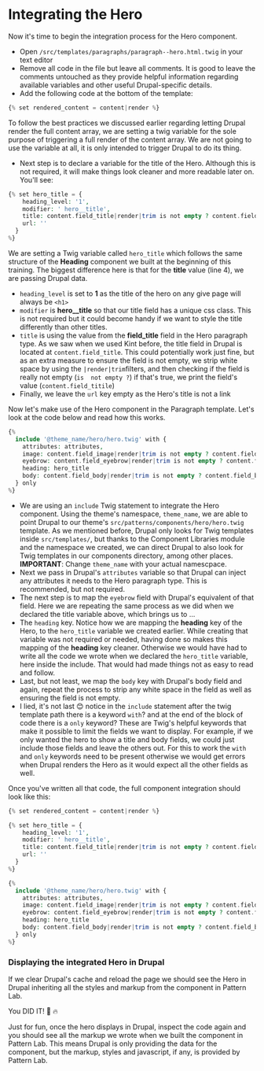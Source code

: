 # Integrating the Hero

Now it's time to begin the integration process for the Hero component.

* Open `/src/templates/paragraphs/paragraph--hero.html.twig` in your text editor
* Remove all code in the file but leave all comments. It is good to leave the comments untouched as they provide helpful information regarding available variables and other useful Drupal-specific details.
* Add the following code at the bottom of the template:

```php
{% set rendered_content = content|render %}
```

To follow the best practices we discussed earlier regarding letting Drupal render the full content array, we are setting a twig variable for the sole purpose of triggering a full render of the content array.  We are not going to use the variable at all, it is only intended to trigger Drupal to do its thing.

* Next step is to declare a variable for the title of the Hero. Although this is not required, it will make things look cleaner and more readable later on.  You'll see:

```php
{% set hero_title = {
    heading_level: '1',
    modifier: ' hero__title',
    title: content.field_title|render|trim is not empty ? content.field_title,
    url: ''
  }
%}
```

We are setting a Twig variable called `hero_title` which follows the same structure of the **Heading** component we built at the beginning of this training.  The biggest difference here is that for the **title** value \(line 4\), we are passing Drupal data.  

* `heading_level` is set to **1** as the title of the hero on any give page will always be `<h1>` 
* `modifier`  is **hero\_\_title** so that our title field  has a unique css class.  This is not required but it could become handy if we want to style the title differently than other titles.
*  `title`  is using the value from  the  **field\_title** field in the Hero paragraph type.  As we  saw  when we  used  Kint before, the  title  field in Drupal  is located  at `content.field_title`. This could potentially work just fine, but as an extra measure to ensure the field is not empty, we  strip white space by using the `|render|trim`filters, and then checking if the field is really not empty \(`is  not empty ?`\)   if that's true, we print the field's value \(`content.field_titile`\)
* Finally, we leave the `url` key empty as the Hero's title is not a link

 Now let's make use of the Hero component in the Paragraph template.  Let's look at the code below and read how this works. 

```php
{%
  include '@theme_name/hero/hero.twig' with {
    attributes: attributes,
    image: content.field_image|render|trim is not empty ? content.field_image,
    eyebrow: content.field_eyebrow|render|trim is not empty ? content.field_eyebrow,
    heading: hero_title
    body: content.field_body|render|trim is not empty ? content.field_body
  } only
%}
```

* We are using an `include` Twig statement to integrate the Hero component. Using  the  theme's namespace, `theme_name`, we are able to point  Drupal to our  theme's `src/patterns/components/hero/hero.twig`  template.  As  we mentioned before, Drupal only looks for Twig templates inside  `src/templates/`, but thanks to the  Component Libraries module and the namespace we created, we can  direct Drupal to also look for Twig templates in our components  directory, among other places. **IMPORTANT**:  Change `theme_name` with your actual namescpace.
* Next we pass in Drupal's `attributes` variable so that Drupal  can inject any attributes it needs to the Hero paragraph type.  This is recommended, but not required.
* The next step is to  map the `eyebrow` field with  Drupal's equivalent of that field.  Here we are repeating the same process as we did when we declared the title variable above, which brings us to ...
* The `heading` key.  Notice how we are mapping the **heading** key of the Hero, to the `hero_title` variable we created earlier.  While creating that variable was not required or needed, having done so makes  this mapping of the **heading** key cleaner.  Otherwise we would have had to write all the code we wrote when we declared the `hero_title` variable, here inside the include.  That would had  made things not as easy to read and follow.
* Last, but not least, we map the `body` key with Drupal's body field and again, repeat the process to strip any white space in the field as well as ensuring the field is not empty.
* I lied, it's not last  😊 notice in the `include` statement after the twig template path there is a keyword `with`? and at the end of the block of code there is a `only` keyword?   These are Twig's helpful keywords that make it possible to limit the fields we want to display.  For example, if we  only wanted the hero to show a title and  body fields,  we could just include those fields and leave the others out.  For this to work the `with` and `only` keywords need to be present otherwise we would get errors when Drupal renders the Hero as it would expect all the other fields as well.

Once you've written all that code, the full component integration should look like this:

```php
{% set rendered_content = content|render %}

{% set hero_title = {
    heading_level: '1',
    modifier: ' hero__title',
    title: content.field_title|render|trim is not empty ? content.field_title,
    url: ''
  }
%}

{%
  include '@theme_name/hero/hero.twig' with {
    attributes: attributes,
    image: content.field_image|render|trim is not empty ? content.field_image,
    eyebrow: content.field_eyebrow|render|trim is not empty ? content.field_eyebrow,
    heading: hero_title
    body: content.field_body|render|trim is not empty ? content.field_body
  } only
%}
```

### Displaying the integrated Hero in Drupal

If we clear Drupal's cache and reload the page we should see the Hero in Drupal inheriting all the styles and markup from the component in Pattern Lab.  

You DID IT! 🙌 🔥

Just for fun, once the hero displays in Drupal, inspect the code again and you should see all the markup we wrote when we built the component in Pattern Lab.  This means Drupal  is only providing the data for the component, but the markup, styles and javascript, if any, is provided by Pattern Lab.

